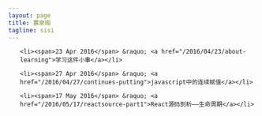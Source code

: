 ```yaml
---
layout: page
title: 蕙泉阁
tagline: sisi
---
```



<ul class="posts">

    <li><span>23 Apr 2016</span> &raquo; <a href="/2016/04/23/about-learning">学习这件小事</a></li>

    <li><span>27 Apr 2016</span> &raquo; <a href="/2016/04/27/continues-putting">javascript中的连续赋值</a></li>

	<li><span>17 May 2016</span> &raquo; <a href="/2016/05/17/reactsource-part1">React源码剖析——生命周期</a></li>
</ul>
